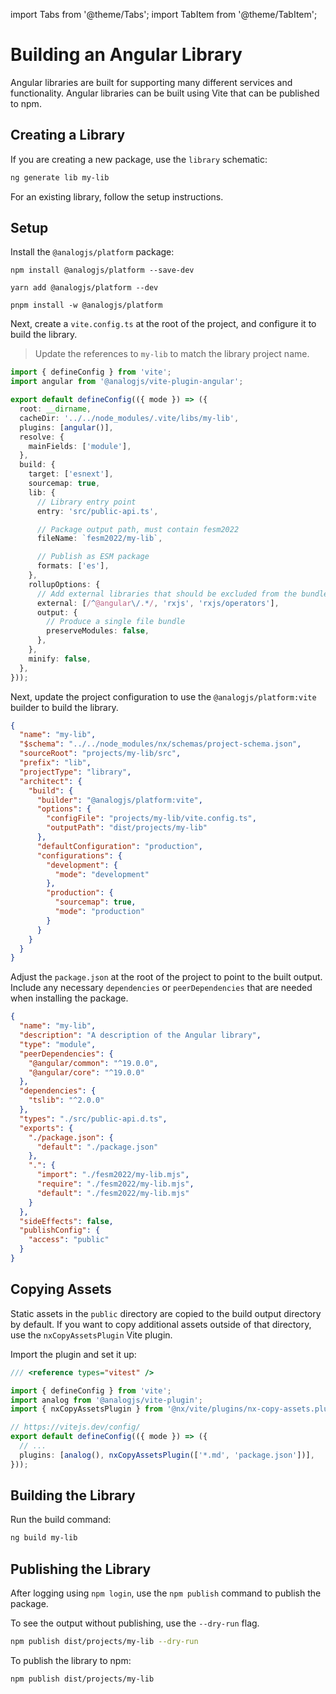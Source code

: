 import Tabs from '@theme/Tabs';
import TabItem from '@theme/TabItem';

# Building an Angular Library

Angular libraries are built for supporting many different services and functionality. Angular libraries can be built using Vite that can be published to npm.

## Creating a Library

If you are creating a new package, use the `library` schematic:

```sh
ng generate lib my-lib
```

For an existing library, follow the setup instructions.

## Setup

Install the `@analogjs/platform` package:

<Tabs groupId="package-manager">
  <TabItem value="npm">

```shell
npm install @analogjs/platform --save-dev
```

  </TabItem>

  <TabItem label="Yarn" value="yarn">

```shell
yarn add @analogjs/platform --dev
```

  </TabItem>

  <TabItem value="pnpm">

```shell
pnpm install -w @analogjs/platform
```

  </TabItem>
</Tabs>

Next, create a `vite.config.ts` at the root of the project, and configure it to build the library.

> Update the references to `my-lib` to match the library project name.

```ts
import { defineConfig } from 'vite';
import angular from '@analogjs/vite-plugin-angular';

export default defineConfig(({ mode }) => ({
  root: __dirname,
  cacheDir: '../../node_modules/.vite/libs/my-lib',
  plugins: [angular()],
  resolve: {
    mainFields: ['module'],
  },
  build: {
    target: ['esnext'],
    sourcemap: true,
    lib: {
      // Library entry point
      entry: 'src/public-api.ts',

      // Package output path, must contain fesm2022
      fileName: `fesm2022/my-lib`,

      // Publish as ESM package
      formats: ['es'],
    },
    rollupOptions: {
      // Add external libraries that should be excluded from the bundle
      external: [/^@angular\/.*/, 'rxjs', 'rxjs/operators'],
      output: {
        // Produce a single file bundle
        preserveModules: false,
      },
    },
    minify: false,
  },
}));
```

Next, update the project configuration to use the `@analogjs/platform:vite` builder to build the library.

```json
{
  "name": "my-lib",
  "$schema": "../../node_modules/nx/schemas/project-schema.json",
  "sourceRoot": "projects/my-lib/src",
  "prefix": "lib",
  "projectType": "library",
  "architect": {
    "build": {
      "builder": "@analogjs/platform:vite",
      "options": {
        "configFile": "projects/my-lib/vite.config.ts",
        "outputPath": "dist/projects/my-lib"
      },
      "defaultConfiguration": "production",
      "configurations": {
        "development": {
          "mode": "development"
        },
        "production": {
          "sourcemap": true,
          "mode": "production"
        }
      }
    }
  }
}
```

Adjust the `package.json` at the root of the project to point to the built output. Include any necessary `dependencies` or `peerDependencies` that are needed when installing the package.

```json
{
  "name": "my-lib",
  "description": "A description of the Angular library",
  "type": "module",
  "peerDependencies": {
    "@angular/common": "^19.0.0",
    "@angular/core": "^19.0.0"
  },
  "dependencies": {
    "tslib": "^2.0.0"
  },
  "types": "./src/public-api.d.ts",
  "exports": {
    "./package.json": {
      "default": "./package.json"
    },
    ".": {
      "import": "./fesm2022/my-lib.mjs",
      "require": "./fesm2022/my-lib.mjs",
      "default": "./fesm2022/my-lib.mjs"
    }
  },
  "sideEffects": false,
  "publishConfig": {
    "access": "public"
  }
}
```

## Copying Assets

Static assets in the `public` directory are copied to the build output directory by default. If you want to copy additional assets outside of that directory, use the `nxCopyAssetsPlugin` Vite plugin.

Import the plugin and set it up:

```ts
/// <reference types="vitest" />

import { defineConfig } from 'vite';
import analog from '@analogjs/vite-plugin';
import { nxCopyAssetsPlugin } from '@nx/vite/plugins/nx-copy-assets.plugin';

// https://vitejs.dev/config/
export default defineConfig(({ mode }) => ({
  // ...
  plugins: [analog(), nxCopyAssetsPlugin(['*.md', 'package.json'])],
}));
```

## Building the Library

Run the build command:

```sh
ng build my-lib
```

## Publishing the Library

After logging using `npm login`, use the `npm publish` command to publish the package.

To see the output without publishing, use the `--dry-run` flag.

```sh
npm publish dist/projects/my-lib --dry-run
```

To publish the library to npm:

```sh
npm publish dist/projects/my-lib
```
